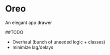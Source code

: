 # Oreo
An elegant app drawer

##TODO
- Overhaul (bunch of uneeded logic + classes)
- minimize lag/delays
